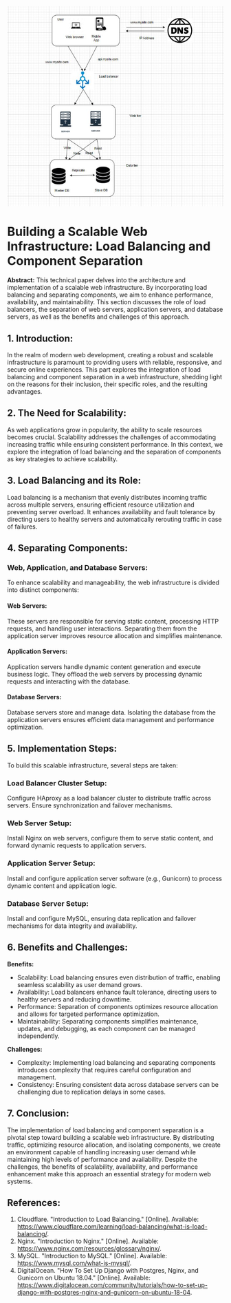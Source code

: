 ![Scaled up web infrastructure](3-scale_up.jpg)

# Building a Scalable Web Infrastructure: Load Balancing and Component Separation

**Abstract:**
This technical paper delves into the architecture and implementation of a scalable web infrastructure. By incorporating load balancing and separating components, we aim to enhance performance, availability, and maintainability. This section discusses the role of load balancers, the separation of web servers, application servers, and database servers, as well as the benefits and challenges of this approach.

## 1. Introduction:

In the realm of modern web development, creating a robust and scalable infrastructure is paramount to providing users with reliable, responsive, and secure online experiences. This part explores the integration of load balancing and component separation in a web infrastructure, shedding light on the reasons for their inclusion, their specific roles, and the resulting advantages.

## 2. The Need for Scalability:

As web applications grow in popularity, the ability to scale resources becomes crucial. Scalability addresses the challenges of accommodating increasing traffic while ensuring consistent performance. In this context, we explore the integration of load balancing and the separation of components as key strategies to achieve scalability.

## 3. Load Balancing and its Role:

Load balancing is a mechanism that evenly distributes incoming traffic across multiple servers, ensuring efficient resource utilization and preventing server overload. It enhances availability and fault tolerance by directing users to healthy servers and automatically rerouting traffic in case of failures.

## 4. Separating Components:

### Web, Application, and Database Servers:

To enhance scalability and manageability, the web infrastructure is divided into distinct components:

#### Web Servers:

These servers are responsible for serving static content, processing HTTP requests, and handling user interactions. Separating them from the application server improves resource allocation and simplifies maintenance.

#### Application Servers:

Application servers handle dynamic content generation and execute business logic. They offload the web servers by processing dynamic requests and interacting with the database.

#### Database Servers:

Database servers store and manage data. Isolating the database from the application servers ensures efficient data management and performance optimization.

## 5. Implementation Steps:

To build this scalable infrastructure, several steps are taken:

### Load Balancer Cluster Setup:

Configure HAproxy as a load balancer cluster to distribute traffic across servers. Ensure synchronization and failover mechanisms.

### Web Server Setup:

Install Nginx on web servers, configure them to serve static content, and forward dynamic requests to application servers.

### Application Server Setup:

Install and configure application server software (e.g., Gunicorn) to process dynamic content and application logic.

### Database Server Setup:

Install and configure MySQL, ensuring data replication and failover mechanisms for data integrity and availability.

## 6. Benefits and Challenges:

**Benefits:**

- Scalability: Load balancing ensures even distribution of traffic, enabling seamless scalability as user demand grows.
- Availability: Load balancers enhance fault tolerance, directing users to healthy servers and reducing downtime.
- Performance: Separation of components optimizes resource allocation and allows for targeted performance optimization.
- Maintainability: Separating components simplifies maintenance, updates, and debugging, as each component can be managed independently.

**Challenges:**

- Complexity: Implementing load balancing and separating components introduces complexity that requires careful configuration and management.
- Consistency: Ensuring consistent data across database servers can be challenging due to replication delays in some cases.

## 7. Conclusion:

The implementation of load balancing and component separation is a pivotal step toward building a scalable web infrastructure. By distributing traffic, optimizing resource allocation, and isolating components, we create an environment capable of handling increasing user demand while maintaining high levels of performance and availability. Despite the challenges, the benefits of scalability, availability, and performance enhancement make this approach an essential strategy for modern web systems.

## References:

1. Cloudflare. "Introduction to Load Balancing." [Online]. Available: https://www.cloudflare.com/learning/load-balancing/what-is-load-balancing/.
2. Nginx. "Introduction to Nginx." [Online]. Available: https://www.nginx.com/resources/glossary/nginx/.
3. MySQL. "Introduction to MySQL." [Online]. Available: https://www.mysql.com/what-is-mysql/.
4. DigitalOcean. "How To Set Up Django with Postgres, Nginx, and Gunicorn on Ubuntu 18.04." [Online]. Available: https://www.digitalocean.com/community/tutorials/how-to-set-up-django-with-postgres-nginx-and-gunicorn-on-ubuntu-18-04.
